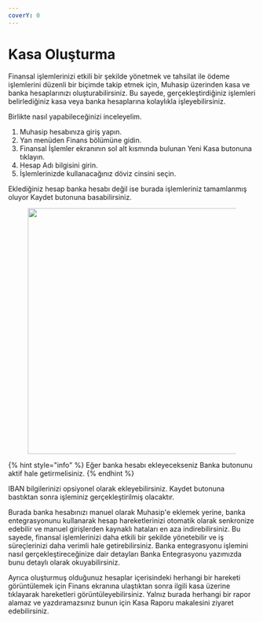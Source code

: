 ```yaml
---
coverY: 0
---
```


# Kasa Oluşturma

Finansal işlemlerinizi etkili bir şekilde yönetmek ve tahsilat ile ödeme işlemlerini düzenli bir biçimde takip etmek için, Muhasip üzerinden kasa ve banka hesaplarınızı oluşturabilirsiniz. Bu sayede, gerçekleştirdiğiniz işlemleri belirlediğiniz kasa veya banka hesaplarına kolaylıkla işleyebilirsiniz.

Birlikte nasıl yapabileceğinizi inceleyelim.



1. Muhasip hesabınıza giriş yapın.
2. Yan menüden Finans bölümüne gidin.
3. Finansal İşlemler ekranının sol alt kısmında bulunan Yeni Kasa butonuna tıklayın.&#x20;
4. Hesap Adı bilgisini girin.&#x20;
5. İşlemlerinizde kullanacağınız döviz cinsini seçin.

Eklediğiniz hesap banka hesabı değil ise burada işlemleriniz tamamlanmış oluyor Kaydet butonuna basabilirsiniz.&#x20;

<figure><img src="https://cdn.muhasip.dev/drive/guides/image/9e06c594-3b46-494e-872f-fac870047489.gif" alt="" height="500" width="800"><figcaption></figcaption></figure>



{% hint style="info" %}
Eğer banka hesabı ekleyecekseniz Banka butonunu aktif hale getirmelisiniz.
{% endhint %}



IBAN bilgilerinizi opsiyonel olarak ekleyebilirsiniz. Kaydet butonuna bastıktan sonra işleminiz gerçekleştirilmiş olacaktır.&#x20;

Burada banka hesabınızı manuel olarak Muhasip'e eklemek yerine, banka entegrasyonunu kullanarak hesap hareketlerinizi otomatik olarak senkronize edebilir ve manuel girişlerden kaynaklı hataları en aza indirebilirsiniz. Bu sayede, finansal işlemlerinizi daha etkili bir şekilde yönetebilir ve iş süreçlerinizi daha verimli hale getirebilirsiniz. Banka entegrasyonu işlemini nasıl gerçekleştireceğinize dair detayları Banka Entegrasyonu yazımızda bunu detaylı olarak okuyabilirsiniz.



Ayrıca oluşturmuş olduğunuz hesaplar içerisindeki herhangi bir hareketi görüntülemek için Finans ekranına ulaştıktan sonra ilgili kasa üzerine tıklayarak hareketleri görüntüleyebilirsiniz. Yalnız burada herhangi bir rapor alamaz ve yazdıramazsınız bunun için Kasa Raporu makalesini ziyaret edebilirsiniz.&#x20;

&#x20;

&#x20;

&#x20;

&#x20;
